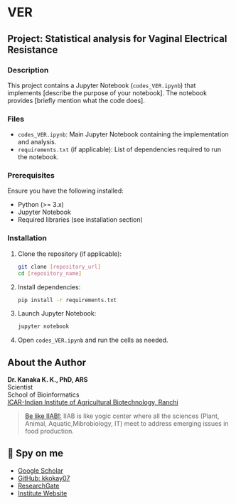 # VER
## Project: Statistical analysis for Vaginal Electrical Resistance

### Description
This project contains a Jupyter Notebook (`codes_VER.ipynb`) that implements [describe the purpose of your notebook]. The notebook provides [briefly mention what the code does].

### Files
- `codes_VER.ipynb`: Main Jupyter Notebook containing the implementation and analysis.
- `requirements.txt` (if applicable): List of dependencies required to run the notebook.

### Prerequisites
Ensure you have the following installed:
- Python (>= 3.x)
- Jupyter Notebook
- Required libraries (see installation section)

### Installation
1. Clone the repository (if applicable):
   ```sh
   git clone [repository_url]
   cd [repository_name]
   ```
2. Install dependencies:
   ```sh
   pip install -r requirements.txt
   ```
3. Launch Jupyter Notebook:
   ```sh
   jupyter notebook
   ```
4. Open `codes_VER.ipynb` and run the cells as needed.


## About the Author


**Dr. Kanaka K. K., PhD, ARS**  
Scientist  
School of Bioinformatics  
[ICAR-Indian Institute of Agricultural Biotechnology, Ranchi](https://iiab.icar.gov.in/)
> [Be like IIAB!:](https://www.researchgate.net/publication/379512649_ICAR-IIAB_Annual_Report-_2023) IIAB is like yogic center where all the sciences (Plant, Animal, Aquatic,Mibrobiology, IT) meet to address emerging issues in food production.

## 🔎 Spy on me
- [Google Scholar](https://scholar.google.com/citations?hl=en&user=0dQ7Sf8AAAAJ&view_op=list_works&sortby=pubdate)
- [GitHub: kkokay07](https://github.com/kkokay07)
- [ResearchGate](https://www.researchgate.net/profile/Kanaka-K-K/research)
- [Institute Website](https://iiab.icar.gov.in/staff/dr-kanaka-k-k/)


